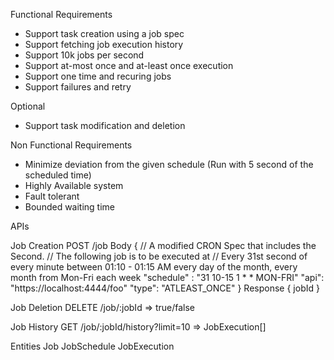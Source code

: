 Functional Requirements
- Support task creation using a job spec
- Support fetching job execution history
- Support 10k jobs per second
- Support at-most once and at-least once execution
- Support one time and recuring jobs
- Support failures and retry

Optional
- Support task modification and deletion

Non Functional Requirements
- Minimize deviation from the given schedule (Run with 5 second of the scheduled time)
- Highly Available system
- Fault tolerant
- Bounded waiting time



APIs

Job Creation
POST /job
Body
{
    // A modified CRON Spec that includes the Second.
    // The following job is to be executed at
    // Every 31st second of every minute between 01:10 - 01:15 AM every day of the month, every month from Mon-Fri each week
    "schedule" : "31 10-15 1 * * MON-FRI"
    "api": "https://localhost:4444/foo"
    "type": "ATLEAST_ONCE"
}
Response 
{
    jobId
}


Job Deletion
DELETE /job/:jobId => true/false


Job History
GET /job/:jobId/history?limit=10 => JobExecution[]


Entities
Job
JobSchedule
JobExecution
